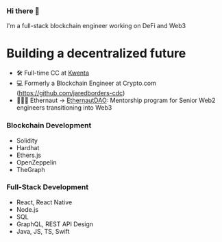 ### Hi there 👋

I'm a full-stack blockchain engineer working on DeFi and Web3

# Building a decentralized future

- 🛠 Full-time CC at <a href="https://kwenta.io/">Kwenta</a>
- 💻 Formerly a Blockchain Engineer at Crypto.com (https://github.com/jaredborders-cdc)
- 👩🏻‍🚀 Ethernaut -> <a href="https://twitter.com/EthernautDAO">EthernautDAO</a>: Mentorship program for Senior Web2 engineers transitioning into Web3

### Blockchain Development 

- Solidity
- Hardhat
- Ethers.js
- OpenZeppelin
- TheGraph

### Full-Stack Development

- React, React Native
- Node.js
- SQL
- GraphQL, REST API Design
- Java, JS, TS, Swift
